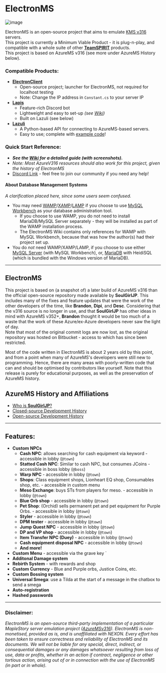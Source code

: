 # ElectronMS

![image](https://github.com/Bratah123/ElectronMS/assets/58405975/7e3df0d3-cf1e-4662-8fa6-0f2b9544ca22)
 

ElectronMS is an open-source project that aims to emulate [KMS v316](https://orangemushroom.net/2019/05/22/kms-ver-1-2-316-16th-anniversary-pt-2-job-balancing) servers.  
This project is currently a Minimum Viable Product - it is plug-n-play, and compatible with a whole suite of other **[TeamSPIRIT](https://github.com/TEAM-SPIRIT-Productions)** products.  
This project is based on AzureMS v316 (see more under AzureMS History below).  


### Compatible Products:  
  - **[ElectronClient](https://github.com/Bratah123/ElectronClient)**
    - Open-source project; launcher for ElectronMS, not required for localhost testing
    - Note: Change the IP address in `Constant.cs` to your server IP
  - **[Lapis](https://github.com/TEAM-SPIRIT-Productions/Lapis)**  
    - Feature-rich Discord bot   
    - Lightweight and easy to set-up *(see [Wiki](https://github.com/TEAM-SPIRIT-Productions/Lapis/wiki/General-Flow))*  
    - Built on Lazuli (see below)  
  - **[Lazuli](https://github.com/TEAM-SPIRIT-Productions/Lazuli)**  
    - A Python-based API for connecting to AzureMS-based servers.  
    - Easy to use; complete with [example code](https://github.com/TEAM-SPIRIT-Productions/Lazuli/wiki/Sample-Code-Fragments#loading-a-database)!  
  
### Quick Start Reference:  
- ***See the [Wiki](https://github.com/Bratah123/ElectronMS/wiki/Setup) for a detailed guide (with screenshots).***
- *Note: Most AzureV316 resources should also work for this project, given the history of ElectronMS*
- [Discord Link](https://discord.gg/FJ5aed3Rde) - feel free to join our community if you need any help!

#### About Database Management Systems
*A clarification placed here, since some users seem confused.*
- You may need [WAMP](https://www.wampserver.com/en/)/[XAMP](https://www.apachefriends.org/download.html)/[LAMP](https://en.wikipedia.org/wiki/LAMP_(software_bundle)) if you choose to use [MySQL Workbench](https://dev.mysql.com/downloads/workbench/) as your database administration tool.
    - If you choose to use WAMP, you do not need to install MariaDB/MySQL Server separately - they will be installed as part of the WAMP installation process.
    - The ElectronMS Wiki contains only references for WAMP with MySQL Workbench, because that was how the author(s) had their project set up.
- You do *not* need WAMP/XAMP/LAMP, if you choose to use either [MySQL Server](https://dev.mysql.com/downloads/mysql/) (with MySQL Workbench), or, [MariaDB](https://mariadb.org/download/) with HeidiSQL (which is bundled with the Windows version of MariaDB).  

---
## ElectronMS
This project is based on (a snapshot of) a later build of AzureMS v316 than the official open-source repository made available by **SoulGirlJP**. This includes many of the fixes and feature updates that were the work of the other developers of the time, like **Brandon**, **Dipi**, and **Desc**. Considering that the v316 source is no longer in use, and that **SoulGirlJP** has other ideas in mind with AzureMS v352+, **Brandon** thought it would be too much of a waste that the work of these Azure/ex-Azure developers never saw the light of day.  
Note that most of the original commit logs are now lost, as the original repository was hosted on Bitbucket - access to which has since been restricted.  

Most of the code written in ElectronMS is about 2 years old by this point, and from a point when many of AzureMS's developers were still new to programming. Hence, there are many areas with poorly-written code that can and should be optimised by contributors like yourself. Note that this release is purely for educational purposes, as well as the preservation of AzureMS history.

## AzureMS History and Affiliations
- [Who is **SoulGirlJP**?](https://github.com/Bratah123/ElectronMS/wiki/SoulGirlJP)
- [Closed-source Development History](https://github.com/Bratah123/ElectronMS/wiki/AzureMS-Closed-Source-Development-History)
- [Open-source Development History](https://github.com/Bratah123/ElectronMS/wiki/AzureMS-Open-Source-Development-History)  

---

## Features:
- **Custom NPCs**
  - **Cash NPC**: allows searching for cash equipment via keyword - accessible in lobby (`@town`)
  - **Statted Cash NPC**: Similar to cash NPC, but consumes JCoins - accessible in boss lobby (`@boss`)
  - **Warp NPC** - accessible in lobby (`@town`)
  - **Shops**: Class equipment shops, Lionheart EQ shop, Consumables shop, etc. - accessible in custom menu
  - **Meso Exchange**: buys STs from players for meso. - accessible in lobby (`@town`)
  - **Blue Orb shop** - accessible in lobby (`@town`)
  - **Pet Shop**: (Orchid) sells permanent pet and pet equipment for Purple Orbs. - accessible in lobby (`@town`)
  - **Styler** - accessible in lobby (`@town`)
  - **DPM tester** - accessible in lobby (`@town`)
  - **Jump Quest NPC** - accessible in lobby (`@town`)
  - **DP and VP shop** - accessible in lobby (`@town`)
  - **Item Transfer NPC (Duey)** - accessible in lobby (`@town`)
  - **Cash equipment disposal NPC** - accessible in lobby (`@town`)
  - **And more!**
- **Custom Menu** - accessible via the grave key \`
- **Additonal Damage system**
- **Rebirth System** - with rewards and shop
- **Custom Currency** - Blue and Purple orbs, Justice Coins, etc.
- **Custom Bossing system**
- **Universal Smega**: use a Tilda at the start of a message in the chatbox to send a smega
- **Auto-registration**
- **Hashed passwords**

---

### Disclaimer:  
*ElectronMS is an open-source third-party implementation of a particular MapleStory server emulation project ([AzureMSv316](https://github.com/SoulGirlJP/AzureV316)). ElectronMS is non-monetised, provided as is, and is unaffiliated with NEXON. Every effort has been taken to ensure correctness and reliability of ElectronMS and its documents. We will not be liable for any special, direct, indirect, or consequential damages or any damages whatsoever resulting from loss of use, data or profits, whether in an action if contract, negligence or other tortious action, arising out of or in connection with the use of ElectronMS (in part or in whole).*

